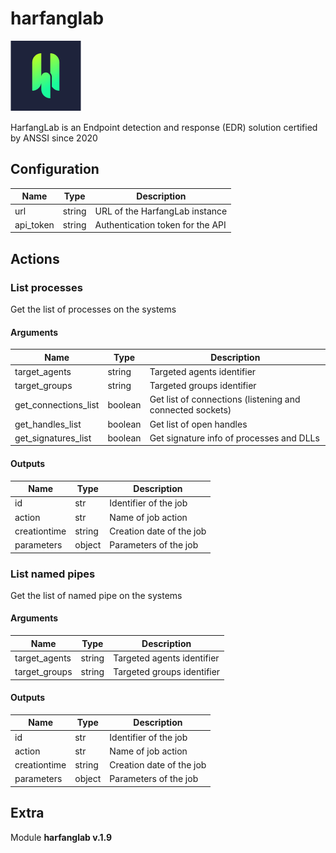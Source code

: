 # harfanglab


![harfanglab](../../assets/playbooks/library/harfanglab.png)


HarfangLab is an Endpoint detection and response (EDR) solution certified by ANSSI since 2020

## Configuration



| Name      |  Type   |  Description  |
| --------- | ------- | --------------------------- |
| url | string | URL of the HarfangLab instance |
| api_token | string | Authentication token for the API |








## Actions

### List processes

Get the list of processes on the systems



#### Arguments

| Name      |  Type   |  Description  |
| --------- | ------- | --------------------------- |
| target_agents | string | Targeted agents identifier |
| target_groups | string | Targeted groups identifier |
| get_connections_list | boolean | Get list of connections (listening and connected sockets) |
| get_handles_list | boolean | Get list of open handles |
| get_signatures_list | boolean | Get signature info of processes and DLLs |






#### Outputs
| Name      |  Type   |  Description  |
| --------- | ------- | --------------------------- |
| id | str | Identifier of the job |
| action | str | Name of job action |
| creationtime | string | Creation date of the job |
| parameters | object | Parameters of the job |







### List named pipes

Get the list of named pipe on the systems



#### Arguments

| Name      |  Type   |  Description  |
| --------- | ------- | --------------------------- |
| target_agents | string | Targeted agents identifier |
| target_groups | string | Targeted groups identifier |






#### Outputs
| Name      |  Type   |  Description  |
| --------- | ------- | --------------------------- |
| id | str | Identifier of the job |
| action | str | Name of job action |
| creationtime | string | Creation date of the job |
| parameters | object | Parameters of the job |












## Extra

Module **harfanglab v.1.9**
